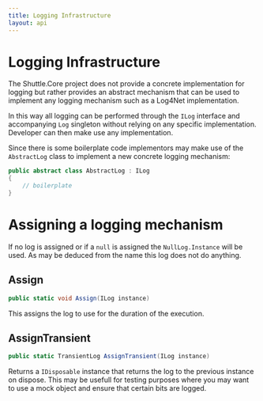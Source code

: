 ```yaml
---
title: Logging Infrastructure
layout: api 
---
```

# Logging Infrastructure

The Shuttle.Core project does not provide a concrete implementation for logging but rather provides an abstract mechanism that can be used to implement any logging mechanism such as a Log4Net implementation.

In this way all logging can be performed through the `ILog` interface and accompanying `Log` singleton without relying on any specific implementation.  Developer can then make use any implementation.

Since there is some boilerplate code implementors may make use of the `AbstractLog` class to implement a new concrete logging mechanism:

~~~ c#
public abstract class AbstractLog : ILog
{
	// boilerplate
}
~~~

# Assigning a logging mechanism

If no log is assigned or if a `null` is assigned the `NullLog.Instance` will be used.  As may be deduced from the name this log does not do anything.

## Assign

~~~ c#
public static void Assign(ILog instance)
~~~

This assigns the log to use for the duration of the execution.

## AssignTransient

~~~ c#
public static TransientLog AssignTransient(ILog instance)
~~~

Returns a `IDisposable` instance that returns the log to the previous instance on dispose.  This may be usefull for testing purposes where you may want to use a mock object and ensure that certain bits are logged.